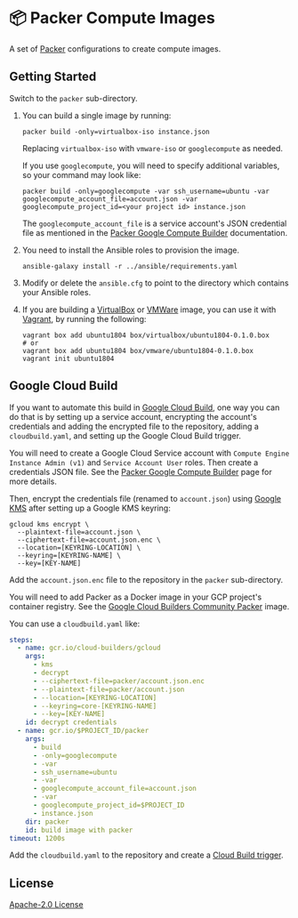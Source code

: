 # 📦 Packer Compute Images

A set of [Packer][packer] configurations to create compute images.

## Getting Started

Switch to the `packer` sub-directory.

1. You can build a single image by running:

       packer build -only=virtualbox-iso instance.json

   Replacing `virtualbox-iso` with `vmware-iso` or `googlecompute` as needed.

   If you use `googlecompute`, you will need to specify additional variables,
   so your command may look like:

       packer build -only=googlecompute -var ssh_username=ubuntu -var googlecompute_account_file=account.json -var googlecompute_project_id=<your project id> instance.json

   The `googlecompute_account_file` is a service account's JSON credential file
   as mentioned in the [Packer Google Compute Builder][packer-googlecompute] documentation.

2. You need to install the Ansible roles to provision the image.

       ansible-galaxy install -r ../ansible/requirements.yaml

3. Modify or delete the `ansible.cfg` to point to the directory which contains your Ansible roles.

4. If you are building a [VirtualBox][virtualbox] or [VMWare][vmware] image, you can use it with
   [Vagrant][vagrant], by running the following:

       vagrant box add ubuntu1804 box/virtualbox/ubuntu1804-0.1.0.box
       # or
       vagrant box add ubuntu1804 box/vmware/ubuntu1804-0.1.0.box
       vagrant init ubuntu1804

## Google Cloud Build

If you want to automate this build in [Google Cloud Build][google-cloud-build],
one way you can do that is by setting up a service account, encrypting the
account's credentials and adding the encrypted file to the repository,
adding a `cloudbuild.yaml`, and setting up the Google Cloud Build trigger.

You will need to create a Google Cloud Service account with
`Compute Engine Instance Admin (v1)` and `Service Account User` roles.
Then create a credentials JSON file. See the
[Packer Google Compute Builder][packer-googlecompute] page for more details.

Then, encrypt the credentials file (renamed to `account.json`) using
[Google KMS][google-cloud-build-encrypt] after setting up a Google KMS keyring:

```
gcloud kms encrypt \
  --plaintext-file=account.json \
  --ciphertext-file=account.json.enc \
  --location=[KEYRING-LOCATION] \
  --keyring=[KEYRING-NAME] \
  --key=[KEY-NAME]
```

Add the `account.json.enc` file to the repository in the `packer` sub-directory.

You will need to add Packer as a Docker image in your GCP project's container
registry. See the [Google Cloud Builders Community Packer][google-cloud-builders-community-packer]
image.

You can use a `cloudbuild.yaml` like:

```yaml
steps:
  - name: gcr.io/cloud-builders/gcloud
    args:
      - kms
      - decrypt
      - --ciphertext-file=packer/account.json.enc
      - --plaintext-file=packer/account.json
      - --location=[KEYRING-LOCATION]
      - --keyring=core-[KEYRING-NAME]
      - --key=[KEY-NAME]
    id: decrypt credentials
  - name: gcr.io/$PROJECT_ID/packer
    args:
      - build
      - -only=googlecompute
      - -var
      - ssh_username=ubuntu
      - -var
      - googlecompute_account_file=account.json
      - -var
      - googlecompute_project_id=$PROJECT_ID
      - instance.json
    dir: packer
    id: build image with packer
timeout: 1200s
```

Add the `cloudbuild.yaml` to the repository and create a
[Cloud Build trigger][google-cloud-build-trigger].

## License

[Apache-2.0 License][license]

[license]: LICENSE
[packer]: https://packer.io
[packer-googlecompute]: https://packer.io/docs/builders/googlecompute.html
[virtualbox]: https://www.virtualbox.org
[vmware]: https://www.vmware.com/products/fusion.html
[vagrant]: https://www.vagrantup.com
[google-cloud-build]: https://cloud.google.com/cloud-build/
[google-cloud-build-encrypt]: https://cloud.google.com/cloud-build/docs/securing-builds/use-encrypted-secrets-credentials
[google-cloud-build-trigger]: https://cloud.google.com/cloud-build/docs/running-builds/automate-builds
[google-cloud-builders-community-packer]: https://github.com/GoogleCloudPlatform/cloud-builders-community/tree/master/packer
